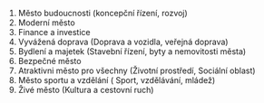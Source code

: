 1. Město budoucnosti (koncepční řízení, rozvoj)
2. Moderní město
3. Finance a investice
5. Vyvážená doprava (Doprava a vozidla, veřejná doprava)
6. Bydlení a majetek (Stavební řízení, byty a nemovitosti města)
4. Bezpečné město
7. Atraktivni město pro všechny (Životní prostředí, Sociální oblast)
8. Město sportu a vzdělání ( Sport, vzdělávání, mládež)
9. Živé město (Kultura a cestovní ruch)
